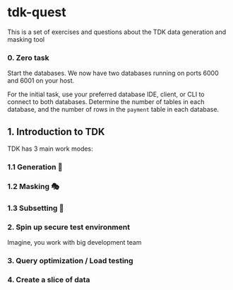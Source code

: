 # tdk-quest

This is a set of exercises and questions about the TDK data generation and masking tool


### 0. Zero task

Start the databases. We now have two databases running on ports 6000 and 6001 on your host.

For the initial task, use your preferred database IDE, client, or CLI to connect to both databases. Determine the number of tables in each database, and the number of rows in the `payment` table in each database.

## 1. Introduction to TDK

TDK has 3 main work modes:

### 1.1 Generation 👥

### 1.2 Masking 🎭

### 1.3 Subsetting 🔪

### 2. Spin up secure test environment

Imagine, you work with big development team 

### 3. Query optimization / Load testing

### 4. Create a slice of data
